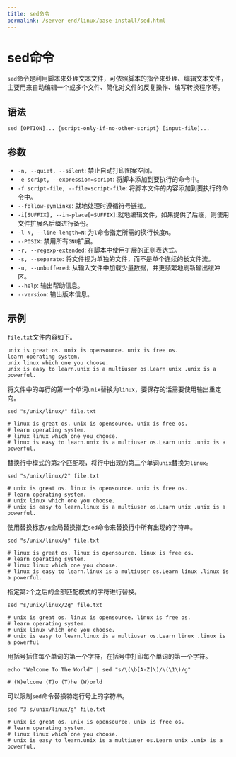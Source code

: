 ```yaml
---
title: sed命令
permalink: /server-end/linux/base-install/sed.html
---
```

  

# sed命令

 `sed`命令是利用脚本来处理文本文件，可依照脚本的指令来处理、编辑文本文件，主要用来自动编辑一个或多个文件、简化对文件的反复操作、编写转换程序等。

## 语法

```shell
sed [OPTION]... {script-only-if-no-other-script} [input-file]...
```

## 参数

- `-n, --quiet, --silent`: 禁止自动打印图案空间。
- `-e script, --expression=script`: 将脚本添加到要执行的命令中。
- `-f script-file, --file=script-file`: 将脚本文件的内容添加到要执行的命令中。
- `--follow-symlinks`: 就地处理时遵循符号链接。
- `-i[SUFFIX], --in-place[=SUFFIX]`:就地编辑文件，如果提供了后缀，则使用文件扩展名后缀进行备份。
- `-l N, --line-length=N`: 为`l`命令指定所需的换行长度`N`。
- `--POSIX`: 禁用所有`GNU`扩展。
- `-r, --regexp-extended`: 在脚本中使用扩展的正则表达式。
- `-s, --separate`: 将文件视为单独的文件，而不是单个连续的长文件流。
- `-u, --unbuffered`: 从输入文件中加载少量数据，并更频繁地刷新输出缓冲区。
- `--help`: 输出帮助信息。
- `--version`: 输出版本信息。

## 示例

`file.txt`文件内容如下。

```text
unix is great os. unix is opensource. unix is free os.
learn operating system.
unix linux which one you choose.
unix is easy to learn.unix is a multiuser os.Learn unix .unix is a powerful.
```

将文件中的每行的第一个单词`unix`替换为`linux`，要保存的话需要使用输出重定向。

```shell
sed "s/unix/linux/" file.txt

# linux is great os. unix is opensource. unix is free os.
# learn operating system.
# linux linux which one you choose.
# linux is easy to learn.unix is a multiuser os.Learn unix .unix is a powerful.
```

替换行中模式的第`2`个匹配项，将行中出现的第二个单词`unix`替换为`linux`。

```shell
sed "s/unix/linux/2" file.txt

# unix is great os. linux is opensource. unix is free os.
# learn operating system.
# unix linux which one you choose.
# unix is easy to learn.linux is a multiuser os.Learn unix .unix is a powerful.
```

使用替换标志`/g`全局替换指定`sed`命令来替换行中所有出现的字符串。

```shell
sed "s/unix/linux/g" file.txt

# linux is great os. linux is opensource. linux is free os.
# learn operating system.
# linux linux which one you choose.
# linux is easy to learn.linux is a multiuser os.Learn linux .linux is a powerful.
```

指定第`2`个之后的全部匹配模式的字符进行替换。

```shell
sed "s/unix/linux/2g" file.txt

# unix is great os. linux is opensource. linux is free os.
# learn operating system.
# unix linux which one you choose.
# unix is easy to learn.linux is a multiuser os.Learn linux .linux is a powerful
```

用括号括住每个单词的第一个字符，在括号中打印每个单词的第一个字符。

```text
echo "Welcome To The World" | sed "s/\(\b[A-Z]\)/\(\1\)/g"

# (W)elcome (T)o (T)he (W)orld
```

可以限制`sed`命令替换特定行号上的字符串。

```text
sed "3 s/unix/linux/g" file.txt

# unix is great os. unix is opensource. unix is free os.
# learn operating system.
# linux linux which one you choose.
# unix is easy to learn.unix is a multiuser os.Learn unix .unix is a powerful.
```
